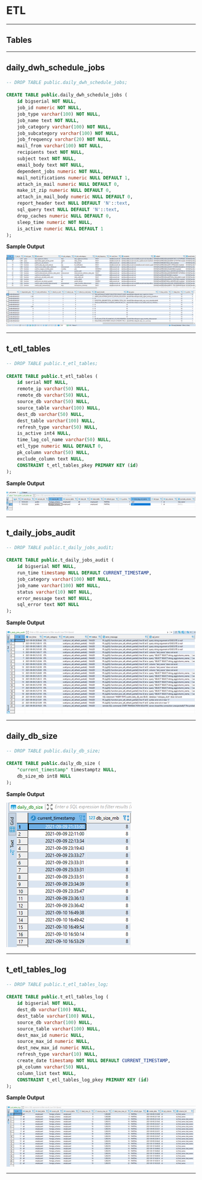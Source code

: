 # **ETL**

---

## **Tables**

---

## **daily_dwh_schedule_jobs**

```sql
-- DROP TABLE public.daily_dwh_schedule_jobs;

CREATE TABLE public.daily_dwh_schedule_jobs (
	id bigserial NOT NULL,
	job_id numeric NOT NULL,
	job_type varchar(100) NOT NULL,
	job_name text NOT NULL,
	job_category varchar(100) NOT NULL,
	job_subcategory varchar(100) NOT NULL,
	job_frequency varchar(20) NOT NULL,
	mail_from varchar(100) NOT NULL,
	recipients text NOT NULL,
	subject text NOT NULL,
	email_body text NOT NULL,
	dependent_jobs numeric NOT NULL,
	mail_notifications numeric NULL DEFAULT 1,
	attach_in_mail numeric NULL DEFAULT 0,
	make_it_zip numeric NULL DEFAULT 0,
	attach_in_mail_body numeric NULL DEFAULT 0,
	report_header text NULL DEFAULT 'N'::text,
	sql_query text NULL DEFAULT 'N'::text,
	drop_caches numeric NULL DEFAULT 0,
	sleep_time numeric NOT NULL,
	is_active numeric NULL DEFAULT 1
);
```

**Sample Output**

![](i/1.png)
![](i/2.png)

---

## **t_etl_tables**

```sql
-- DROP TABLE public.t_etl_tables;

CREATE TABLE public.t_etl_tables (
	id serial NOT NULL,
	remote_ip varchar(50) NULL,
	remote_db varchar(50) NULL,
	source_db varchar(50) NULL,
	source_table varchar(100) NULL,
	dest_db varchar(50) NULL,
	dest_table varchar(100) NULL,
	refresh_type varchar(50) NULL,
	is_active int4 NULL,
	time_lag_col_name varchar(50) NULL,
	etl_type numeric NULL DEFAULT 0,
	pk_column varchar(50) NULL,
	exclude_column text NULL,
	CONSTRAINT t_etl_tables_pkey PRIMARY KEY (id)
);
```

**Sample Output**

![](i/3.png)

---

## **t_daily_jobs_audit**

```sql
-- DROP TABLE public.t_daily_jobs_audit;

CREATE TABLE public.t_daily_jobs_audit (
	id bigserial NOT NULL,
	run_time timestamp NULL DEFAULT CURRENT_TIMESTAMP,
	job_category varchar(100) NOT NULL,
	job_name varchar(100) NOT NULL,
	status varchar(10) NOT NULL,
	error_message text NOT NULL,
	sql_error text NOT NULL
);
```

**Sample Output**

![](i/4.png)

---

## **daily_db_size**

```sql
-- DROP TABLE public.daily_db_size;

CREATE TABLE public.daily_db_size (
	"current_timestamp" timestamptz NULL,
	db_size_mb int8 NULL
);
```

**Sample Output**

![](i/5.png)

---

## **t_etl_tables_log**

```sql
-- DROP TABLE public.t_etl_tables_log;

CREATE TABLE public.t_etl_tables_log (
	id bigserial NOT NULL,
	dest_db varchar(100) NULL,
	dest_table varchar(100) NULL,
	source_db varchar(100) NULL,
	source_table varchar(100) NULL,
	dest_max_id numeric NULL,
	source_max_id numeric NULL,
	dest_new_max_id numeric NULL,
	refresh_type varchar(10) NULL,
	create_date timestamp NOT NULL DEFAULT CURRENT_TIMESTAMP,
	pk_column varchar(50) NULL,
	column_list text NULL,
	CONSTRAINT t_etl_tables_log_pkey PRIMARY KEY (id)
);
```

**Sample Output**

![](i/6.png)

---


